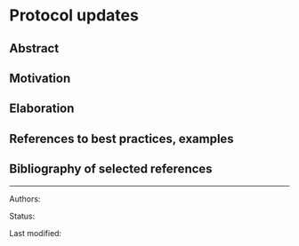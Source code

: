 # Protocol updates

## Abstract

## Motivation

## Elaboration

## References to best practices, examples

## Bibliography of selected references

***

Authors: 

Status:  

Last modified: